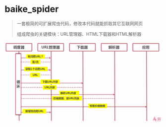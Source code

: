 # baike_spider
>一套极简的可扩展爬虫代码，修改本代码就能抓取其它互联网网页
>
>组成爬虫的关键模块：URL管理器、HTML下载器和HTML解析器

![](https://github.com/cuofu/baike_spider/blob/master/%E7%88%AC%E8%99%AB%E8%BF%90%E8%A1%8C%E6%B5%81%E7%A8%8B.png)
